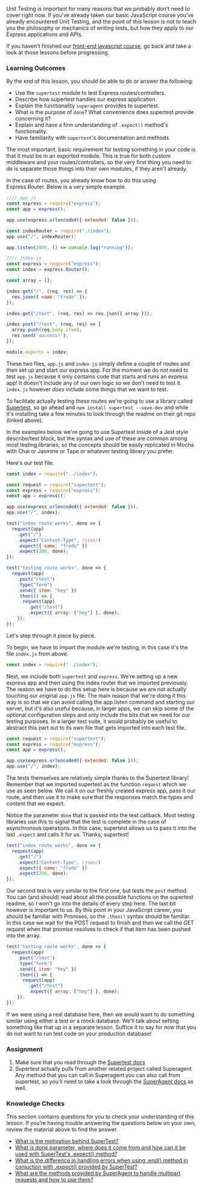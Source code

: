 Unit Testing is important for many reasons that we probably don't need to cover right now. If you've already taken our basic JavaScript course you've already encountered Unit Testing, and the point of _this_ lesson is not to teach you the philosophy or mechanics of writing tests, but how they apply to our Express applications and APIs.

If you haven't finished our [front-end javascript course](https://www.theodinproject.com/courses/javascript), go back and take a look at those lessons before progressing.

### Learning Outcomes

By the end of this lesson, you should be able to do or answer the following:

- Use the `supertest` module to test Express routes/controllers.
- Describe how supertest handles our express application.
- Explain the functionality `superagent` provides to supertest.
- What is the purpose of `done`? What convenience does supertest provide concerning it?
- Explain and have a firm understanding of `.expect()` method's functionality.
- Have familiarity with `supertest`'s documentation and methods.


The most important, basic requirement for testing something in your code is that it must be in an exported module. This is true for both custom middleware and your routes/controllers, so the very first thing you need to do is separate those things into their own modules, if they aren't already.

In the case of routes, you already know how to do this using Express.Router. Below is a very simple example.

~~~javascript
//// app.js
const express = require("express");
const app = express();

app.use(express.urlencoded({ extended: false }));

const indexRouter = require("./index");
app.use("/", indexRouter);

app.listen(3000, () => console.log("running"));
~~~

~~~javascript
//// index.js
const express = require("express");
const index = express.Router();

const array = [];

index.get("/", (req, res) => {
  res.json({ name: "frodo" });
});

index.get("/test", (req, res) => res.json({ array }));

index.post("/test", (req, res) => {
  array.push(req.body.item);
  res.send('success!');
});

module.exports = index;
~~~

These two files, `app.js` and `index.js` simply define a couple of routes and then set up and start our express app. For the moment we do _not_ need to test `app.js` because it only contains code that starts and runs an express app!  It doesn't include any of our own logic so we don't need to test it. `index.js` however _does_ include some things that we want to test.

To facilitate actually testing these routes we're going to use a library called [Supertest](https://github.com/visionmedia/supertest), so go ahead and `npm install supertest --save-dev` and while it's installing take a few minutes to look through the readme on their git repo (linked above).

In the examples below we're going to use Supertest inside of a Jest style describe/test block, but the syntax and use of these are common among most testing libraries, so the concepts should be easily replicated in Mocha with Chai or Jasmine or Tape or whatever testing library you prefer.

Here's our test file:

~~~javascript
const index = require("../index");

const request = require("supertest");
const express = require("express");
const app = express();

app.use(express.urlencoded({ extended: false }));
app.use("/", index);

test("index route works", done => {
  request(app)
    .get("/")
    .expect("Content-Type", /json/)
    .expect({ name: "frodo" })
    .expect(200, done);
});

test("testing route works", done => {
  request(app)
    .post("/test")
    .type("form")
    .send({ item: "hey" })
    .then(() => {
      request(app)
        .get("/test")
        .expect({ array: ["hey"] }, done);
    });
});
~~~

Let's step through it piece by piece.

To begin, we have to import the module we're testing, in this case it's the file `index.js` from above.

~~~javascript
const index = require("../index");
~~~

Next, we include both `supertest` and `express`.  We're setting up a new express app and then using the index router that we imported previously. The reason we have to do this setup here is because we are not actually touching our original `app.js` file. The main reason that we're doing it this way is so that we can avoid calling the app.listen command and starting our server, but it's also useful because, in larger apps, we can skip some of the optional configuration steps and only include the bits that we need for our testing purposes.  In a larger test suite, it would probably be useful to abstract this part out to its own file that gets imported into each test file.

~~~javascript
const request = require("supertest");
const express = require("express");
const app = express();

app.use(express.urlencoded({ extended: false }));
app.use("/", index);
~~~

The tests themselves are relatively simple thanks to the Supertest library! Remember that we imported supertest as the function `request` which we use as seen below. We call it on our freshly created express app, pass it our route, and then use it to make sure that the responses match the types and content that we expect. 

Notice the parameter <span id="done">`done`</span> that is passed into the test callback.  Most testing libraries use this to signal that the test is complete in the case of asynchronous operations. In this case, supertest allows us to pass it into the last `.expect` and calls it for us.  Thanks, supertest!

~~~javascript
test("index route works", done => {
  request(app)
    .get("/")
    .expect("Content-Type", /json/)
    .expect({ name: "frodo" })
    .expect(200, done);
});
~~~

Our second test is very similar to the first one, but tests the `post` method. You can (and should) read about all the possible functions on the supertest readme, so I won't go into the details of every step here. The last bit however is important to us. By this point in your JavaScript career, you should be familiar with Promises, so the `.then()` syntax should be familiar. In this case we wait for the POST request to finish and then we call the GET request when that promise resolves to check if that item has been pushed into the array.

~~~javascript
test("testing route works", done => {
  request(app)
    .post("/test")
    .type("form")
    .send({ item: "hey" })
    .then(() => {
      request(app)
        .get("/test")
        .expect({ array: ["hey"] }, done);
    });
});
~~~

If we were using a real database here, then we would want to do something similar using either a test or a mock database. We'll talk about setting something like that up in a separate lesson. Suffice it to say for now that you do not want to run test code on your production database!

### Assignment

<div class="lesson-content__panel" markdown="1">

1. Make sure that you read through the [Supertest docs](https://github.com/visionmedia/supertest) 
2. Supertest actually pulls from another related project called Superagent.  Any method that you can call in Superagent you can also call from supertest, so you'll need to take a look through the [SuperAgent docs](http://visionmedia.github.io/superagent/) as well.
</div>

### Knowledge Checks
 
This section contains questions for you to check your understanding of this lesson. If you’re having trouble answering the questions below on your own, review the material above to find the answer.

- <a class='knowledge-check-link' href='https://github.com/visionmedia/supertest#about'>What is the motivation behind SuperTest?</a>
- <a class='knowledge-check-link' href='#done'>What is done parameter, where does it come from and how can it be used with SuperTest's .expect() method?</a>
- <a class='knowledge-check-link' href='https://github.com/visionmedia/supertest#example'>What is the difference in handling errors when using .end() method in conjuction with .expect() provided by SuperTest?</a>
- <a class='knowledge-check-link' href='https://visionmedia.github.io/superagent#multipart-requests'>What are the methods provided by SuperAgent to handle multipart requests and how to use them?</a>

